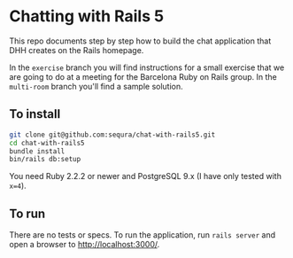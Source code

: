 # Chatting with Rails 5

This repo documents step by step how to build the chat application that DHH creates
on the Rails homepage.

In the `exercise` branch you will find instructions for a small exercise that we are going
to do at a meeting for the Barcelona Ruby on Rails group.  In the `multi-room` branch you'll
find a sample solution.

## To install

```bash
git clone git@github.com:sequra/chat-with-rails5.git
cd chat-with-rails5
bundle install
bin/rails db:setup
```

You need Ruby 2.2.2 or newer and PostgreSQL 9.x (I have only tested with `x=4`).

## To run

There are no tests or specs.  To run the application, run `rails server` and open
a browser to [http://localhost:3000/]().
